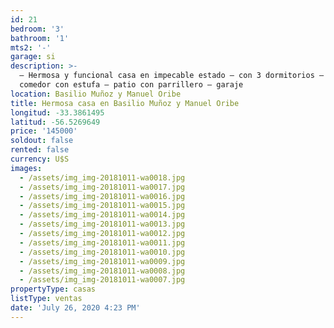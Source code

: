 ```yaml
---
id: 21
bedroom: '3'
bathroom: '1'
mts2: '-'
garage: si
description: >-
  – Hermosa y funcional casa en impecable estado – con 3 dormitorios – living
  comedor con estufa – patio con parrillero – garaje
location: Basilio Muñoz y Manuel Oribe
title: Hermosa casa en Basilio Muñoz y Manuel Oribe
longitud: -33.3861495
latitud: -56.5269649
price: '145000'
soldout: false
rented: false
currency: U$S
images:
  - /assets/img_img-20181011-wa0018.jpg
  - /assets/img_img-20181011-wa0017.jpg
  - /assets/img_img-20181011-wa0016.jpg
  - /assets/img_img-20181011-wa0015.jpg
  - /assets/img_img-20181011-wa0014.jpg
  - /assets/img_img-20181011-wa0013.jpg
  - /assets/img_img-20181011-wa0012.jpg
  - /assets/img_img-20181011-wa0011.jpg
  - /assets/img_img-20181011-wa0010.jpg
  - /assets/img_img-20181011-wa0009.jpg
  - /assets/img_img-20181011-wa0008.jpg
  - /assets/img_img-20181011-wa0007.jpg
propertyType: casas
listType: ventas
date: 'July 26, 2020 4:23 PM'
---
```


